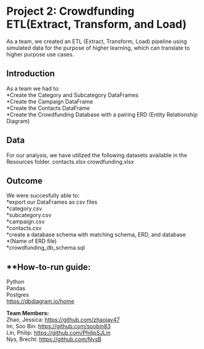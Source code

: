 # Project 2: Crowdfunding ETL(Extract, Transform, and Load)

As a team, we created an ETL (Extract, Transform, Load) pipeline using simulated data for the purpose of higher learning, which can translate to higher purpose use cases. 

## **Introduction**<br/>
As a team we had to: <br/>
*Create the Category and Subcategory DataFrames <br/>
*Create the Campaign DataFrame <br/>
*Create the Contacts DataFrame <br/>
*Create the Crowdfunding Database with a pairing ERD (Entity Relationship Diagram) <br/>


## **Data**
For our analysis, we have utilized the following datasets available in the Resources folder.
contacts.xlsx
crowdfunding.xlsx


## **Outcome**
We were succesfully able to: <br/>
*export our DataFrames as csv files <br/>
    *category.csv <br/>
    *subcategory.csv <br/>
    *campaign.csv <br/>
    *contacts.csv <br/>
*create a database schema with matching schema, ERD, and database <br/>
    *(Name of ERD file) <br/>
    *crowdfunding_db_schema.sql <br/>


## **How-to-run guide:
Python <br/>
Pandas <br/>
Postgres <br/>
https://dbdiagram.io/home <br/>


**Team Members:** <br/>
Zhao, Jessica: https://github.com/zhaojay47 <br/>
Im, Soo Bin: https://github.com/soobin83 <br/>
Lin, Philip: https://github.com/PhilipSJLin <br/>
Nys, Brecht: https://github.com/NysB <br/>
